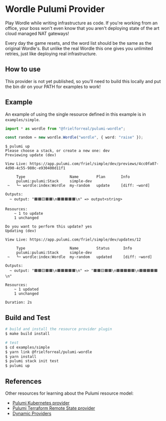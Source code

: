 # Wordle Pulumi Provider

Play Wordle while writing infrastructure as code. If you're working from an office, your boss won't
even know that you aren't deploying state of the art cloud managed NAT gateways!

Every day the game resets, and the word list should be the same as the original Wordle's. But unlike
the real Wordle this one gives you unlimited retries, just like deploying real infrastructure.

## How to use

This provider is not yet published, so you'll need to build this locally and put the bin dir on your PATH for examples to work!

## Example

An example of using the single resource defined in this example is in `examples/simple`.

```ts
import * as wordle from "@frielforreal/pulumi-wordle";

const random = new wordle.Wordle("wordle", { word: "raise" });
```

```
$ pulumi up
Please choose a stack, or create a new one: dev
Previewing update (dev)

View Live: https://app.pulumi.com/friel/simple/dev/previews/4cc0fa07-4d90-4c55-980c-e930400d11f1

     Type                    Name        Plan       Info
     pulumi:pulumi:Stack     simple-dev
 ~   └─ wordle:index:Wordle  my-random   update     [diff: ~word]

Outputs:
  ~ output: "🟫🟫🟨🟫🟫\n🟫🟫🟫🟫🟫\n" => output<string>

Resources:
    ~ 1 to update
    1 unchanged

Do you want to perform this update? yes
Updating (dev)

View Live: https://app.pulumi.com/friel/simple/dev/updates/12

     Type                    Name        Status      Info
     pulumi:pulumi:Stack     simple-dev
 ~   └─ wordle:index:Wordle  my-random   updated     [diff: ~word]

Outputs:
  ~ output: "🟫🟫🟨🟫🟫\n🟫🟫🟫🟫🟫\n" => "🟫🟫🟨🟫🟫\n🟫🟫🟫🟫🟫\n🟫🟫🟫🟫🟫\n"

Resources:
    ~ 1 updated
    1 unchanged

Duration: 2s
```

## Build and Test

```bash
# build and install the resource provider plugin
$ make build install

# test
$ cd examples/simple
$ yarn link @frielforreal/pulumi-wordle
$ yarn install
$ pulumi stack init test
$ pulumi up
```

## References

Other resources for learning about the Pulumi resource model:
* [Pulumi Kubernetes provider](https://github.com/pulumi/pulumi-kubernetes/blob/master/provider/pkg/provider/provider.go)
* [Pulumi Terraform Remote State provider](https://github.com/pulumi/pulumi-terraform/blob/master/provider/cmd/pulumi-resource-terraform/provider.go)
* [Dynamic Providers](https://www.pulumi.com/docs/intro/concepts/programming-model/#dynamicproviders)
